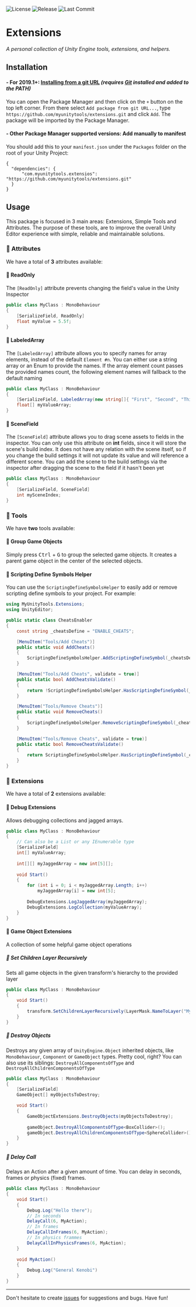 ![License](https://img.shields.io/github/license/myunitytools/extensions)
![Release](https://img.shields.io/github/v/release/myunitytools/extensions?sort=semver)
![Last Commit](https://img.shields.io/github/last-commit/myunitytools/extensions)

Extensions
===

_A personal collection of Unity Engine tools, extensions, and helpers._

Installation
---

#### - For 2019.1+: [Installing from a git URL](https://docs.unity3d.com/Manual/upm-ui-giturl.html) _(requires [Git](https://git-scm.com/) installed and added to the PATH)_
You can open the Package Manager and then click on the `+` button on the top left corner. 
From there select `Add package from git URL...`, type `https://github.com/myunitytools/extensions.git` and click `Add`. 
The package will be imported by the Package Manager.

#### - Other Package Manager supported versions: Add manually to manifest
You should add this to your `manifest.json` under the `Packages` folder on the root of your Unity Project:
```
{
  "dependencies": {
	  "com.myunitytools.extensios": "https://github.com/myunitytools/extensions.git"
  }
}
```

Usage
---

This package is focused in 3 main areas: Extensions, Simple Tools and Attributes. The purpose of these tools, are to improve the overall Unity Editor experience
with simple, reliable and maintainable solutions.

### :large_blue_diamond: Attributes

We have a total of **3** attributes available:

#### :large_orange_diamond: ReadOnly

The `[ReadOnly]` attribute prevents changing the field's value in the Unity Inspector

```csharp
public class MyClass : MonoBehaviour
{
    [SerializeField, ReadOnly]
    float myValue = 5.5f;
}
```

#### :large_orange_diamond: LabeledArray

The `[LabeledArray]` attribute allows you to specify names for array elements, instead of the default `Element #n`. You can
either use a string array or an Enum to provide the names. If the array element count passes the provided names count, the following
element names will fallback to the default naming

```csharp
public class MyClass : MonoBehaviour
{
    [SerializeField, LabeledArray(new string[]{ "First", "Second", "Third" })]
    float[] myValueArray;
}
```

#### :large_orange_diamond: SceneField

The `[SceneField]` attribute allows you to drag scene assets to fields in the inspector. You can only use this attribute on **int** fields, 
since it will store the scene's build index. It does not have any relation with the scene itself, so if you change the build settings it will
not update its value and will reference a different scene. You can add the scene to the build settings via the inspector after dragging the
scene to the field if it hasn't been yet

```csharp
public class MyClass : MonoBehaviour
{
    [SerializeField, SceneField]
    int mySceneIndex;
}
```

### :large_blue_diamond: Tools

We have **two** tools available:

#### :large_orange_diamond: Group Game Objects

Simply press <kbd>Ctrl</kbd> + <kbd>G</kbd> to group the selected game objects. It creates a parent game object in the center of the selected objects.

#### :large_orange_diamond: Scripting Define Symbols Helper

You can use the `ScriptingDefineSymbolsHelper` to easily add or remove scripting define symbols to your project. For example:

```csharp
using MyUnityTools.Extensions;
using UnityEditor;

public static class CheatsEnabler
{
    const string _cheatsDefine = "ENABLE_CHEATS";

    [MenuItem("Tools/Add Cheats")]
    public static void AddCheats()
    {
        ScriptingDefineSymbolsHelper.AddScriptingDefineSymbol(_cheatsDefine);
    }

    [MenuItem("Tools/Add Cheats", validate = true)]
    public static bool AddCheatsValidate()
    {
        return !ScriptingDefineSymbolsHelper.HasScriptingDefineSymbol(_cheatsDefine);
    }

    [MenuItem("Tools/Remove Cheats")]
    public static void RemoveCheats()
    {
        ScriptingDefineSymbolsHelper.RemoveScriptingDefineSymbol(_cheatsDefine);
    }

    [MenuItem("Tools/Remove Cheats", validate = true)]
    public static bool RemoveCheatsValidate()
    {
        return ScriptingDefineSymbolsHelper.HasScriptingDefineSymbol(_cheatsDefine);
    }
}
```

### :large_blue_diamond: Extensions

We have a total of **2** extensions available:

#### :large_orange_diamond: Debug Extensions

Allows debugging collections and jagged arrays.

```csharp
public class MyClass : MonoBehaviour
{
    // Can also be a List or any IEnumerable type
    [SerializeField]
    int[] myValueArray;
    
    int[][] myJaggedArray = new int[5][];
    
    void Start()
    {
        for (int i = 0; i < myJaggedArray.Length; i++)
            myJaggedArray[i] = new int[5];
            
        DebugExtensions.LogJaggedArray(myJaggedArray);        
        DebugExtensions.LogCollection(myValueArray);
    }
}
```

#### :large_orange_diamond: Game Object Extensions

A collection of some helpful game object operations

##### :diamond_shape_with_a_dot_inside: Set Children Layer Recursively

Sets all game objects in the given transform's hierarchy to the provided layer

```csharp
public class MyClass : MonoBehaviour
{
    void Start()
    {
        transform.SetChildrenLayerRecursively(LayerMask.NameToLayer("MyLayer"));
    }
}
```

##### :diamond_shape_with_a_dot_inside: Destroy Objects

Destroys any given array of `UnityEngine.Object` inherited objects, like `MonoBehaviour`, `Component` or `GameObject` types. Pretty cool, right?
You can also use its siblings: `DestroyAllComponentsOfType` and `DestroyAllChildrenComponentsOfType`

```csharp
public class MyClass : MonoBehaviour
{
    [SerializeField]
    GameObject[] myObjectsToDestroy;

    void Start()
    {
        GameObjectExtensions.DestroyObjects(myObjectsToDestroy);
        
        gameObject.DestroyAllComponentsOfType<BoxCollider>();
        gameObject.DestroyAllChildrenComponentsOfType<SphereCollider>();
    }
}
```

##### :diamond_shape_with_a_dot_inside: Delay Call

Delays an Action after a given amount of time. You can delay in seconds, frames or physics (fixed) frames.

```csharp
public class MyClass : MonoBehaviour
{
    void Start()
    {
        Debug.Log("Hello there");
        // In seconds
        DelayCall(6, MyAction);
        // In frames
        DelayCallInFrames(6, MyAction);
        // In physics frammes
        DelayCallInPhysicsFrames(6, MyAction);
    }
    
    void MyAction()
    {
        Debug.Log("General Kenobi")
    }
}
```

---

Don't hesitate to create [issues](https://github.com/myunitytools/extensions/issues) for suggestions and bugs. Have fun!
